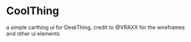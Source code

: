 # CoolThing
a simple carthing ui for DeskThing, credit to @VRAXX for the wireframes and other ui elements